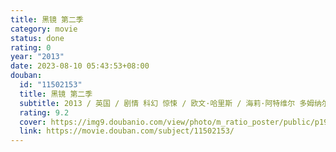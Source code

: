 ```yaml
---
title: 黑镜 第二季
category: movie
status: done
rating: 0
year: "2013"
date: 2023-08-10 05:43:53+08:00
douban:
  id: "11502153"
  title: 黑镜 第二季
  subtitle: 2013 / 英国 / 剧情 科幻 惊悚 / 欧文·哈里斯 / 海莉·阿特维尔 多姆纳尔·格里森
  rating: 9.2
  cover: https://img9.doubanio.com/view/photo/m_ratio_poster/public/p1937639715.jpg
  link: https://movie.douban.com/subject/11502153/
---
```



